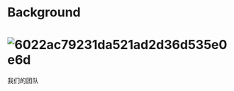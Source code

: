 # Background
# ![6022ac79231da521ad2d36d535e0e6d](https://user-images.githubusercontent.com/91862733/136654230-66157a37-b3c3-4dcf-994f-9be74eda9ff1.jpg)
我们的团队
